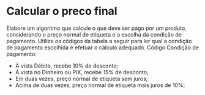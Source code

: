 # Calcular o preco final

Elabore um algoritmo que calcule o que deve ser pago por um produto, considerando o preço normal de etiqueta e a escolha da condição de pagamento.
Utilize os códigos da tabela a seguir para ler qual a condição de pagamento escolhida e efetuar o cálculo adequado.
Código Condição de pagamento:

* À vista Débito, recebe 10% de desconto;
* À vista no Dinheiro ou PIX, recebe 15% de desconto;
* Em duas vezes, preço normal de etiqueta sem juros;
* Acima de duas vezes, preço normal de etiqueta mais juros de 10%;
